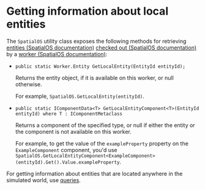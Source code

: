 # Getting information about local entities

The `SpatialOS` utility class exposes the following methods for retrieving [entities (SpatialOS documentation)](https://docs.improbable.io/reference/13.0/shared/glossary#entity)
[checked out (SpatialOS documentation)](https://docs.improbable.io/reference/13.0/shared/glossary#checking-out) by a [worker (SpatialOS documentation)](https://docs.improbable.io/reference/13.0/shared/glossary#worker):

* `public static Worker.Entity GetLocalEntity(EntityId entityId);`

    Returns the entity object, if it is available on this worker, or null otherwise.

    For example, `SpatialOS.GetLocalEntity(entityId)`.
* `public static IComponentData<T> GetLocalEntityComponent<T>(EntityId entityId) where T : IComponentMetaclass`

    Returns a component of the specified type, or null if either the entity or the component is not available on this worker.

    For example, to get the value of the `exampleProperty` property on the `ExampleComponent` component,
    you'd use `SpatialOS.GetLocalEntityComponent<ExampleComponent>(entityId).Get().Value.exampleProperty`.

For getting information about entities that are located anywhere in the simulated world, use
[queries](../interact-with-world/query-world.md).
